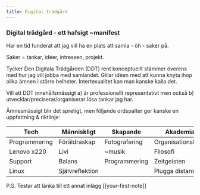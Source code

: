 ```yaml
---
title: Digital trädgård
---
```


### Digital trädgård - ett hafsigt ~manifest

Har en tid funderat att jag vill ha en plats att samla - öh - saker på.

Saker = tankar, idéer, intressen, projekt.

Tycker Den Digitala Trädgården (DDT) rent konceptuellt stämmer överens med hur jag vill jobba med samlandet.
Gillar idéen med att kunna knyta ihop olika ämnen i större helheter. Intertexualitet kan man kanske kalla det.

Vill att DDT innehållsmässigt a) är professionellt representativt men också b) utvecklar/preciserar/organiserar lösa tankar jag har.

Ämnesmässigt blir det spretigt, men följande ordspalter ger kanske en uppfattning & riktlinje:

| Tech          | Människligt     | Skapande      | Akademia           |
|---------------|-----------------|---------------|--------------------|
| Programmering | Föräldraskap    | Fotografering | Organisationsteori |
| Lenovo x220   | Livi            | ~musik        | Filosofi           |
| Support       | Balans          | Programmering | Zeitgeisten        |
| Linux         | Självreflektion |               | Plugga distans     |



P.S. Testar att länka till ett annat inlägg [[your-first-note]]